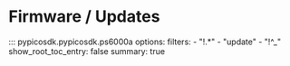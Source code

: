 # Firmware / Updates
::: pypicosdk.pypicosdk.ps6000a
    options:
        filters:
        - "!.*"
        - "update"
        - "!^_"
        show_root_toc_entry: false
        summary: true